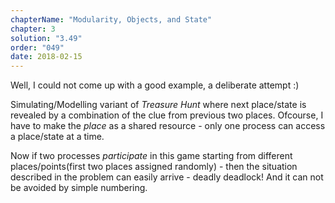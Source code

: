 ```yaml
---
chapterName: "Modularity, Objects, and State"
chapter: 3
solution: "3.49"
order: "049"
date: 2018-02-15 
---
```


Well, I could not come up with a good example, a deliberate attempt :)

Simulating/Modelling variant of *Treasure Hunt* where next place/state is revealed by a combination of the clue from previous two places. Ofcourse, I have to make the *place* as a shared resource - only one process can access a place/state at a time.

Now if two processes *participate* in this game starting from different places/points(first two places assigned randomly) - then the situation described in the problem can easily arrive - deadly deadlock! And it can not be avoided by simple numbering.
